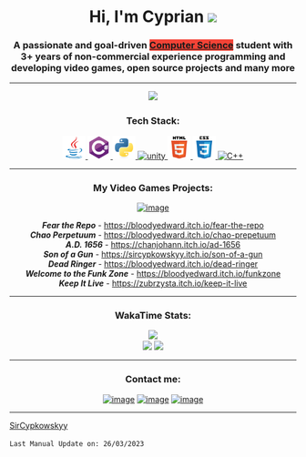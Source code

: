 <h1 align="center">Hi, I'm Cyprian <img height="40" src="https://emoji.gg/assets/emoji/4809-minecraft-cookie.png"></h1>

<h3 align="center">A passionate and goal-driven <a href="https://www.pja.edu.pl/en" style="background-color: #f44336">Computer Science</a> student with 3+ years of non-commercial experience programming and developing video games, open source projects and many more</h3>

---

<!-- ### 🧑🏻‍🏫&nbsp;Few words about Me

<img align="right" width=250px height=250px alt="My typical day" src="https://media3.giphy.com/media/5eLDrEaRGHegx2FeF2/giphy.gif?cid=790b761157vrk7gdew8yfsk2i9nrr4pm1jtlxzvrqz605ex0&rid=giphy.gif&ct=s"/>

- 📖 I study *Computer Science* at the *<a href="https://www.pja.edu.pl/en">Polish-Japanese Academy of Information Technology</a>*

- 🪂 I take joy in working on various **video games, front-end & back-end projects**

- 🤳 Feel free to contact me via: <a href=mailto:dcyprian.a.gburek@gmail.com>**dcyprian.a.gburek@gmail.com**</a>

- 🔖 You can get my cv by downloading it from this repo's cv folder or by clicking <a href="https://github.com/SirCypkowskyy/SirCypkowskyy/raw/main/cv/Cyprian_Gburek_Resume_18-03-2022-11-50-09.pdf">here</a>

- ⚡ My main hobbies include: *playing board & video games, reading books, playing guitar, studying history and role-playing...**as well as, obviously, coding***

- 🎮 My favourite video games genres to play and develop are **shooter, strategy, story-driven & RPG**
  
---
 -->
<div align="center"> 
<img src="https://img.shields.io/endpoint?url=https://waka.kpostek.dev/api/compat/shields/v1/Cyprian/interval:30_days&label=last 30d"/>
</div>
<h3 align="center">Tech Stack:</h3>

<p align="center">
  <a href="https://www.java.com" target="_blank"> 
    <img src="https://raw.githubusercontent.com/devicons/devicon/master/icons/java/java-original.svg" alt="java" width="40" height="40"/> 
  </a>
  <a href="https://docs.microsoft.com/en-us/dotnet/csharp/tour-of-csharp/" target="_blank"> 
    <img src="https://raw.githubusercontent.com/devicons/devicon/master/icons/csharp/csharp-original.svg" alt="c-sharp" width="40" height="40"/> 
  </a>
    <a href="https://www.python.org" target="_blank"> 
    <img src="https://raw.githubusercontent.com/devicons/devicon/master/icons/python/python-original.svg" alt="python" width="40" height="40"/> 
  </a>
  <a href="https://unity.com" target="_blank"> 
    <img src="https://github.com/unity-technologies.png" alt="unity" width="40" height="40"/> 
  </a>
  <a href="https://www.w3.org/html/" target="_blank"> 
    <img src="https://raw.githubusercontent.com/devicons/devicon/master/icons/html5/html5-original-wordmark.svg" alt="html5" width="40" height="40"/> 
  </a>
  <a href="https://www.w3schools.com/css/" target="_blank"> 
    <img src="https://raw.githubusercontent.com/devicons/devicon/master/icons/css3/css3-original-wordmark.svg" alt="css3" width="40" height="40"/> 
  </a> 
    <a href="https://cplusplus.com/" target="_blank"> 
    <img src="https://user-images.githubusercontent.com/42747200/46140125-da084900-c26d-11e8-8ea7-c45ae6306309.png" alt="C++" width="40" height="40"/> 
  </a>
</p>

<!--- GitHub Stats (currently scrapped)
<div align="center">
<h3>GitHub Stats:</h3>

  <img height= "150" src="https://github-readme-stats.vercel.app/api?username=SirCypkowskyy&theme=tokyonight&show_icons=true" />
  <img height= "150" src="https://github-readme-stats.vercel.app/api/top-langs/?username=SirCypkowskyy&layout=compact&theme=tokyonight&l&langs_count=10" alt="my github stats" />
  
</div>
-->

---

<h3 align="center">My Video Games Projects:</h3>
<div align="center">
  
[![image](https://img.shields.io/badge/Itch.io-FA5C5C?style=for-the-badge&logo=itchdotio&logoColor=white)](https://sircypkowskyy.itch.io/)

***Fear the Repo*** - https://bloodyedward.itch.io/fear-the-repo
<br>
***Chao Perpetuum*** - https://bloodyedward.itch.io/chao-prepetuum
<br>
***A.D. 1656*** - https://chanjohann.itch.io/ad-1656
<br>
***Son of a Gun*** - https://sircypkowskyy.itch.io/son-of-a-gun
<br>
***Dead Ringer*** - https://bloodyedward.itch.io/dead-ringer
<br>
***Welcome to the Funk Zone*** - https://bloodyedward.itch.io/funkzone
<br>
***Keep It Live*** - https://zubrzysta.itch.io/keep-it-live

</div>

---

<h3 align="center">WakaTime Stats:</h3>
<div align="center">

<img src="https://wakatime.com/badge/user/08e334c0-a2a5-4c39-8173-a87d861cbd46.svg"/>

</div>
<div align="center">

<img height="350" src="https://wakatime.com/share/@SirCypkowskyy/306f4179-2644-4c3c-a5ea-9fea3a88c35d.svg"/>
<img height="350" src="https://wakatime.com/share/@SirCypkowskyy/2f0cb858-ac8f-4c3d-a939-e68ae8b6a091.svg"/>

</div>

---

<h3 align="center">Contact me:</h3>
<div align="center">

[![image](https://img.shields.io/badge/LinkedIn-0077B5?style=for-the-badge&logo=linkedin&logoColor=white)](https://www.linkedin.com/in/cyprian-gburek-a58190213/)
[![image](https://img.shields.io/badge/Itch.io-FA5C5C?style=for-the-badge&logo=itchdotio&logoColor=white)](https://sircypkowskyy.itch.io/)
[![image](https://img.shields.io/badge/Gmail-D14836?style=for-the-badge&logo=gmail&logoColor=white)](mailto:dcyprian.a.gburek@gmail.com)
  
</div>

---

[SirCypkowskyy](https://github.com/SirCypkowskyy)

`Last Manual Update on: 26/03/2023`
